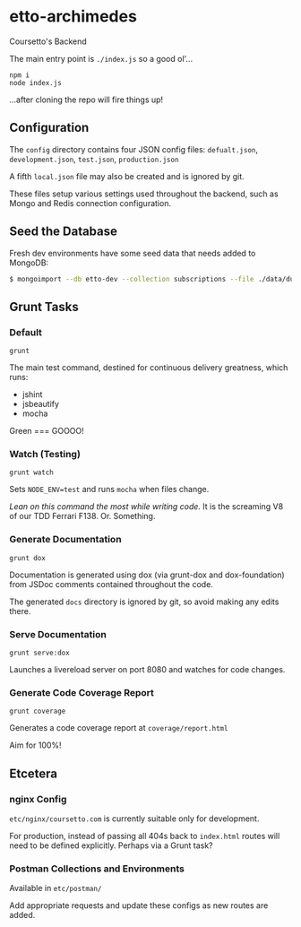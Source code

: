 etto-archimedes
===============================================================================

Coursetto's Backend

The main entry point is `./index.js` so a good ol'...

    npm i
    node index.js

...after cloning the repo will fire things up!

Configuration
-------------------------------------------------------------------------------

The `config` directory contains four JSON config files:
`defualt.json`, `development.json`, `test.json`, `production.json`

A fifth `local.json` file may also be created and is ignored by git.

These files setup various settings used throughout the backend, such as
Mongo and Redis connection configuration.

Seed the Database
-------------------------------------------------------------------------------

Fresh dev environments have some seed data that needs added to MongoDB:

```sh
$ mongoimport --db etto-dev --collection subscriptions --file ./data/dump/etto-dev/subscriptions.json
```

Grunt Tasks
-------------------------------------------------------------------------------

### Default

    grunt

The main test command, destined for continuous delivery greatness,  which runs:

 - jshint
 - jsbeautify
 - mocha

Green === GOOOO!

### Watch (Testing)

    grunt watch

Sets `NODE_ENV=test` and runs `mocha` when files change.

*Lean on this command the most while writing code.* It is the screaming V8 of
our TDD Ferrari F138. Or. Something.

### Generate Documentation

    grunt dox

Documentation is generated using dox (via grunt-dox and dox-foundation) from
JSDoc comments contained throughout the code.

The generated `docs` directory is ignored by git, so avoid making any edits there.

### Serve Documentation

    grunt serve:dox

Launches a livereload server on port 8080 and watches for code changes.

### Generate Code Coverage Report

    grunt coverage

Generates a code coverage report at `coverage/report.html`

Aim for 100%!

Etcetera
-------------------------------------------------------------------------------

### nginx Config

`etc/nginx/coursetto.com` is currently suitable only for development.

For production, instead of passing all 404s back to `index.html` routes will
need to be defined explicitly. Perhaps via a Grunt task?

### Postman Collections and Environments

Available in `etc/postman/`

Add appropriate requests and update these configs as new routes are added.
